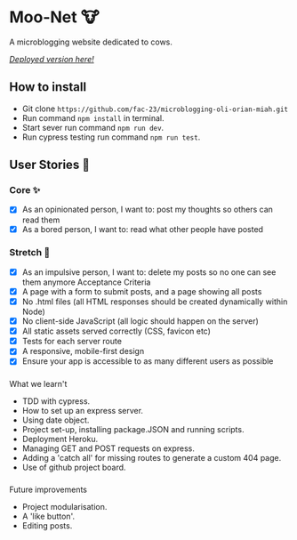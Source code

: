 # Moo-Net 🐮

A microblogging website dedicated to cows.

*[Deployed version here!](https://moo-net.herokuapp.com/)* 

## How to install 
* Git clone `https://github.com/fac-23/microblogging-oli-orian-miah.git`
* Run command `npm install` in terminal.
* Start sever run command `npm run dev`.
* Run cypress testing run command `npm run test`.

## User Stories :busts_in_silhouette:
### Core ✨
- [X] As an opinionated person, I want to: post my thoughts so others can read them
- [X] As a bored person, I want to: read what other people have posted
### Stretch :seedling:
- [X] As an impulsive person, I want to: delete my posts so no one can see them anymore
Acceptance Criteria
- [X] A page with a form to submit posts, and a page showing all posts
- [X] No .html files (all HTML responses should be created dynamically within Node)
- [X]  No client-side JavaScript (all logic should happen on the server)
- [X] All static assets served correctly (CSS, favicon etc)
- [X] Tests for each server route
- [X] A responsive, mobile-first design
- [X] Ensure your app is accessible to as many different users as possible

###
What we learn't
* TDD with cypress.
* How to set up an express server.
* Using date object. 
* Project set-up, installing package.JSON and running scripts. 
* Deployment Heroku.
* Managing GET and POST requests on express.
* Adding a 'catch all' for missing routes to generate a custom 404 page.
* Use of github project board. 

###
Future improvements 
* Project modularisation.
* A 'like button'.
* Editing posts.

